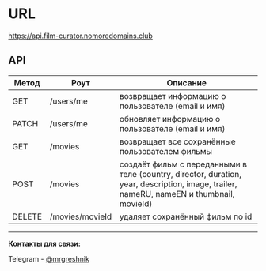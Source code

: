 # URL

https://api.film-curator.nomoredomains.club

## API

| **Метод** | **Роут**        | **Описание**                                                                                                                             |
| --------- | --------------- | ---------------------------------------------------------------------------------------------------------------------------------------- |
| GET       | /users/me       | возвращает информацию о пользователе (email и имя)                                                                                       |
| PATCH     | /users/me       | обновляет информацию о пользователе (email и имя)                                                                                        |
| GET       | /movies         | возвращает все сохранённые пользователем фильмы                                                                                          |
| POST      | /movies         | создаёт фильм с переданными в теле (country, director, duration, year, description, image, trailer, nameRU, nameEN и thumbnail, movieId) |
| DELETE    | /movies/movieId | удаляет сохранённый фильм по id                                                                                                          |

---

**Контакты для связи:**

Telegram - [@mrgreshnik](teleg.run/mrgreshnik "Открыть в телеграме")
